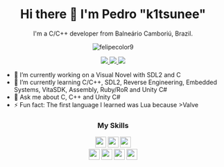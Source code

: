 <h1 align='center'> Hi there 👋 I'm Pedro "k1tsunee"</h1>
<p align='center'>
  I'm a C/C++ developer from Balneário Camboriú, Brazil.
</p>
<p align="center"><img align="center" src="https://github-readme-stats.vercel.app/api/top-langs/?username=k1tsunee&hide=javascript,html,css" alt="felipecolor9" /></p>
<p align='center'>
  <a href="https://www.linkedin.com/in/pedro-benedetti-28b624162/">
    <img src="https://img.shields.io/badge/linkedin-%230077B5.svg?&style=for-the-badge&logo=linkedin&logoColor=white" />
  </a>
  <a href="https://twitter.com/k1tsuneepp/">
    <img src="https://img.shields.io/badge/Twitter-1da1f2?style=for-the-badge&logo=twitter&logoColor=white" />
  </a>
  <a href="https://k1tsuneeplusplus.com/">
    <img src="https://img.shields.io/badge/Website-242525?style=for-the-badge&logo=wordpress&logoColor=white" />
  </a>
</p>

- 🔭 I’m currently working on a Visual Novel with SDL2 and C  
- 🌱 I’m currently learning C/C++, SDL2, Reverse Engineering, Embedded Systems, VitaSDK, Assembly, Ruby/RoR and Unity C#  
- 💬 Ask me about C, C++ and Unity C#  
- ⚡ Fun fact: The first language I learned was Lua because >Valve  

<h3 align='center'>My Skills</h3>

<p align="center">
<img src="https://img.shields.io/badge/C-555555?style=for-the-badge&logo=c&logoColor=white" height="25"/>
<img src="https://img.shields.io/badge/C++-f34b7d?style=for-the-badge&logo=cplusplus&logoColor=white" height="25"/>
<img src="https://img.shields.io/badge/Python-3572a5?style=for-the-badge&logo=python&logoColor=white" height="25"/>  
<br>
<img src="https://img.shields.io/badge/Lua-000080?style=for-the-badge&logo=lua&logoColor=white" height="25"/>
<img src="https://img.shields.io/badge/Git-F05032?style=for-the-badge&logo=git&logoColor=white" height="25"/>
<img src="https://img.shields.io/badge/Mathematics-cb0000?style=for-the-badge&logo=Apostrophe&logoColor=white" height="25"/>
<img src="https://img.shields.io/badge/C%23%20Unity-178600?style=for-the-badge&logo=unity&logoColor=white" height="25"/>
</p>

